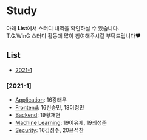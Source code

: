 # Study
아래 **List**에서 스터디 내역을 확인하실 수 있습니다.  
T.G.WinG 스터디 활동에 많이 참여해주시길 부탁드립니다❤️  

## List
- [2021-1](https://github.com/TG-WinG/Study#2021-1)
<!-- - [2021-2] 이런식으로 쭉쭉 추가해나갈 것 -->

### [2021-1]
- [Application](https://github.com/TG-WinG/KHUlient): 16강태우
- [Frontend](https://github.com/TG-WinG/frontend): 16신승민, 18이정민  
- [Backend](https://github.com/TG-WinG/backend): 19황재현
- [Machine Learning](https://github.com/TG-WinG/MachineLearning): 19이유제, 19최성준  
- [Security](https://github.com/TG-WinG/seKHUrity): 16김성수, 20윤석찬  
